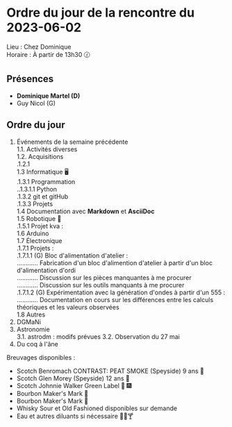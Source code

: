 # Ordre du jour de la rencontre du 2023-06-02

Lieu :    Chez Dominique  
Horaire : À partir de 13h30 🕜  
## Présences
* **Dominique Martel (D)**  
* Guy Nicol (G)  

## Ordre du jour
1. Événements de la semaine précédente  
 1.1.  Activités diverses  
 1.2.  Acquisitions  
 .1.2.1   
 1.3 Informatique 🖥  
.1.3.1 Programmation  
..1.3.1.1 Python  
.1.3.2 git et gitHub  
.1.3.3 Projets  
1.4 Documentation avec **Markdown** et **AsciiDoc**  
1.5 Robotique 🤖  
.1.5.1 Projet kva :  
1.6 Arduino  
1.7 Électronique  
.1.7.1 Projets :  
.1.7.1.1 (G) Bloc d'alimentation d'atelier :  
............   Fabrication d'un bloc d'alimention d'atelier à partir d'un bloc d'alimentation d'ordi  
............   Discussion sur les pièces manquantes à me procurer  
............   Discussion sur les outils manquants à me procurer  
.1.7.1.2 (G) Expérimentation avec la génération d'ondes à partir d'un 555 :  
............   Documentation en cours sur les différences entre les calculs théoriques et les valeurs observées  
1.8 Autres  
2. DGMaNi  
3. Astronomie  
 3.1. astrodm : modifs prévues
 3.2. Observation du 27 mai
5. Du coq à l'âne    


Breuvages disponibles :
  * Scotch Benromach CONTRAST: PEAT SMOKE (Speyside) 9 ans 🥃 
  * Scotch Glen Morey (Speyside) 12 ans 🥃 
  * Scotch Johnnie Walker Green Label 🥃 🎆 
  * Bourbon Maker's Mark 🥃 
  * Bourbon Maker's Mark 🥃 
  * Whisky Sour et Old Fashioned disponibles sur demande
  * Eau et autres diluants si nécessaire 🍶🍺🍸
